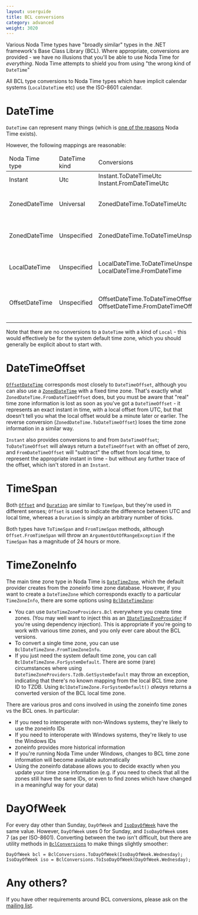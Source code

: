 ```yaml
---
layout: userguide
title: BCL conversions
category: advanced
weight: 3020
---
```


Various Noda Time types have "broadly similar" types in the .NET
framework's Base Class Library (BCL). Where appropriate,
conversions are provided - we have no illusions that you'll be able 
to use Noda Time for *everything*. Noda Time attempts to shield you
from using "the wrong kind of `DateTime`"

All BCL type conversions to Noda Time types which have implicit calendar systems (`LocalDateTime` etc) use
the ISO-8601 calendar.

DateTime
========

`DateTime` can represent many things (which is [one of the reasons](http://noda-time.blogspot.com/2011/08/what-wrong-with-datetime-anyway.html) Noda Time exists).

However, the following mappings are reasonable:

<table>
  <thead>
    <tr>
      <td>Noda Time type</td>
      <td>DateTime kind</td>
      <td>Conversions</td>
  	  <td>Notes</td>
    </tr>
  </thead>
  <tbody>
    <tr>
	  <td>Instant</td>
	  <td>Utc</td>
	  <td>Instant.ToDateTimeUtc<br />
	    Instant.FromDateTimeUtc</td>
	  <td></td>
    </tr>
    <tr>
	  <td>ZonedDateTime</td>
	  <td>Universal</td>
	  <td>ZonedDateTime.ToDateTimeUtc</td>
	  <td>This preserves the instant, but loses the time zone information</td>
    </tr>
    <tr>
	  <td>ZonedDateTime</td>
	  <td>Unspecified</td>
	  <td>ZonedDateTime.ToDateTimeUnspecified</td>
	  <td>This preserves the local time, but loses the time zone information</td>
    </tr>
    <tr>
	  <td>LocalDateTime</td>
	  <td>Unspecified</td>
	  <td>LocalDateTime.ToDateTimeUnspecified<br />
	      LocalDateTime.FromDateTime</td>
	  <td>FromDateTime uses the "local" value of the DateTime regardless of kind</td>
    </tr>
    <tr>
      <td>OffsetDateTime</td>
      <td>Unspecified</td>
      <td>OffsetDateTime.ToDateTimeOffset<br />
      OffsetDateTime.FromDateTimeOffset</td>
      <td>FromDateTimeOffset uses the "local" value of the DateTime regardless of kind</td>
    </tr>
  </tbody>
</table>

Note that there are no conversions to a `DateTime` with a kind of `Local` - this would effectively
be for the system default time zone, which you should generally be explicit about to start with.

DateTimeOffset
==============

[`OffsetDateTime`](noda-type://NodaTime.OffsetDateTime) corresponds most closely to `DateTimeOffset`, although you can also use a [`ZonedDateTime`](noda-type://NodaTime.ZonedDateTime) with a fixed time zone. That's exactly what `ZonedDateTime.FromDateTimeOffset` does,
but you must be aware that "real" time zone information is lost as soon as you've got a `DateTimeOffset` - 
it represents an exact instant in time, with a local offset from UTC, but that doesn't tell you what the
local offset would be a minute later or earlier. The reverse conversion (`ZonedDateTime.ToDateTimeOffset`)
loses the time zone information in a similar way.

`Instant` also provides conversions to and from `DateTimeOffset`; `ToDateTimeOffset` will always return a
`DateTimeOffset` with an offset of zero, and `FromDateTimeOffset` will "subtract" the offset from local time,
to represent the appropriate instant in time - but without any further trace of the offset, which isn't stored in an `Instant`.

TimeSpan
========

Both [`Offset`](noda-type://NodaTime.Offset) and [`Duration`](noda-type://NodaTime.Duration) are similar to `TimeSpan`,
but they're used in different senses; `Offset` is used to indicate the difference between UTC and local time, whereas
a `Duration` is simply an arbitrary number of ticks.

Both types have `ToTimeSpan` and `FromTimeSpan` methods, although `Offset.FromTimeSpan` will throw an `ArgumentOutOfRangeException`
if the `TimeSpan` has a magnitude of 24 hours or more.

TimeZoneInfo
============

The main time zone type in Noda Time is [`DateTimeZone`](noda-type://NodaTime.DateTimeZone), which the default provider
creates from the zoneinfo time zone database. However, if you want to create a
`DateTimeZone` which corresponds exactly to a particular `TimeZoneInfo`,
there are some options using [`BclDateTimeZone`](noda-type://NodaTime.TimeZones.BclDateTimeZone):

- You can use `DateTimeZoneProviders.Bcl` everywhere you create time zones. (You may well want to inject this as an [`IDateTimeZoneProvider`](noda-type://NodaTime.IDateTimeZoneProvider)
  if you're using dependency injection). This is appropriate if you're going to work with various time zones,
  and you only ever care about the BCL versions.
- To convert a single time zone, you can use `BclDateTimeZone.FromTimeZoneInfo`.
- If you just need the system default time zone, you can call
  `BclDateTimeZone.ForSystemDefault`. There are some (rare) circumstances where
  using `DateTimeZoneProviders.Tzdb.GetSystemDefault` may throw an exception,
  indicating that there's no known mapping from the local BCL time zone ID to
  TZDB. Using `BclDateTimeZone.ForSystemDefault()` *always* returns a converted
  version of the BCL local time zone.

There are various pros and cons involved in using the zoneinfo time
zones vs the BCL ones. In particular:

- If you need to interoperate with non-Windows systems, they're
  likely to use the zoneinfo IDs
- If you need to interoperate with Windows systems, they're likely
  to use the Windows IDs
- zoneinfo provides more historical information
- If you're running Noda Time under Windows, changes to BCL time zone
  information will become available automatically
- Using the zoneinfo database allows you to decide exactly when you
  update your time zone information (e.g. if you need to check that
  all the zones still have the same IDs, or even to find zones which
  have changed in a meaningful way for your data)

DayOfWeek
=========

For every day other than Sunday, `DayOfWeek` and
[`IsoDayOfWeek`](noda-type://NodaTime.IsoDayOfWeek) have the same
value. However, `DayOfWeek` uses 0 for Sunday, and `IsoDayOfWeek`
uses 7 (as per ISO-8601). Converting between the two isn't
difficult, but there are utility methods in
[`BclConversions`](noda-type://NodaTime.Utility.BclConversions) to
make things slightly smoother:

    DayOfWeek bcl = BclConversions.ToDayOfWeek(IsoDayOfWeek.Wednesday);
    IsoDayOfWeek iso = BclConversions.ToIsoDayOfWeek(DayOfWeek.Wednesday);

Any others?
===========

If you have other requirements around BCL conversions, please ask on
the [mailing list](http://groups.google.com/group/noda-time).

